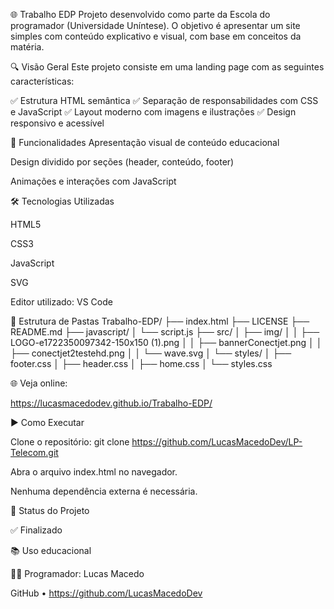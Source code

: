 🌐 Trabalho EDP
Projeto desenvolvido como parte da Escola do programador (Universidade Uníntese). O objetivo é apresentar um site simples com conteúdo explicativo e visual, com base em conceitos da matéria.

🔍 Visão Geral
Este projeto consiste em uma landing page com as seguintes características:

✅ Estrutura HTML semântica
✅ Separação de responsabilidades com CSS e JavaScript
✅ Layout moderno com imagens e ilustrações
✅ Design responsivo e acessível

🚀 Funcionalidades
Apresentação visual de conteúdo educacional

Design dividido por seções (header, conteúdo, footer)

Animações e interações com JavaScript

🛠️ Tecnologias Utilizadas

HTML5

CSS3

JavaScript

SVG

Editor utilizado: VS Code

📁 Estrutura de Pastas
Trabalho-EDP/
├── index.html
├── LICENSE
├── README.md
├── javascript/
│   └── script.js
├── src/
│   ├── img/
│   │   ├── LOGO-e1722350097342-150x150 (1).png
│   │   ├── bannerConectjet.png
│   │   ├── conectjet2testehd.png
│   │   └── wave.svg
│   └── styles/
│       ├── footer.css
│       ├── header.css
│       ├── home.css
│       └── styles.css

🌐 Veja online: 

https://lucasmacedodev.github.io/Trabalho-EDP/


▶️ Como Executar

Clone o repositório: git clone https://github.com/LucasMacedoDev/LP-Telecom.git

Abra o arquivo index.html no navegador.

Nenhuma dependência externa é necessária.

📌 Status do Projeto

✅ Finalizado

📚 Uso educacional

🧑‍💻 Programador: Lucas Macedo

GitHub • https://github.com/LucasMacedoDev